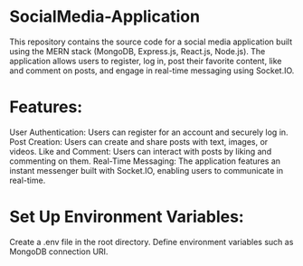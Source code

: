 # SocialMedia-Application
This repository contains the source code for a social media application built using the MERN stack (MongoDB, Express.js, React.js, Node.js). The application allows users to register, log in, post their favorite content, like and comment on posts, and engage in real-time messaging using Socket.IO.

# Features:
User Authentication: Users can register for an account and securely log in.
Post Creation: Users can create and share posts with text, images, or videos.
Like and Comment: Users can interact with posts by liking and commenting on them.
Real-Time Messaging: The application features an instant messenger built with Socket.IO, enabling users to communicate in real-time.

# Set Up Environment Variables:
Create a .env file in the root directory.
Define environment variables such as MongoDB connection URI.
